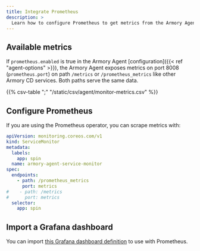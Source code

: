 ```yaml
---
title: Integrate Prometheus
description: >
  Learn how to configure Prometheus to get metrics from the Armory Agent and display them in a Grafana dashboard.
---
```


## Available metrics

If `prometheus.enabled` is true in the Armory Agent [configuration]({{< ref "agent-options" >}}), the Armory Agent exposes metrics on port 8008 (`prometheus.port`) on path `/metrics` or `/prometheus_metrics` like other Armory CD services. Both paths serve the same data.

{{% csv-table ";" "/static/csv/agent/monitor-metrics.csv" %}}

## Configure Prometheus

If you are using the Prometheus operator, you can scrape metrics with:

```yaml
apiVersion: monitoring.coreos.com/v1
kind: ServiceMonitor
metadata:
  labels:
    app: spin
  name: armory-agent-service-monitor
spec:
  endpoints:
    - path: /prometheus_metrics
      port: metrics
#    - path: /metrics
#      port: metrics
  selector:
    app: spin
```

## Import a Grafana dashboard

You can import [this Grafana dashboard definition](https://armory.jfrog.io/artifactory/manifests/kubesvc/armory-agent-dashboard.json) to use with Prometheus.
